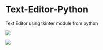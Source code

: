 # Text-Editor-Python
Text Editor using tkinter module from python

![]('image/image.PNG' )

![]('image/image1.PNG' )
